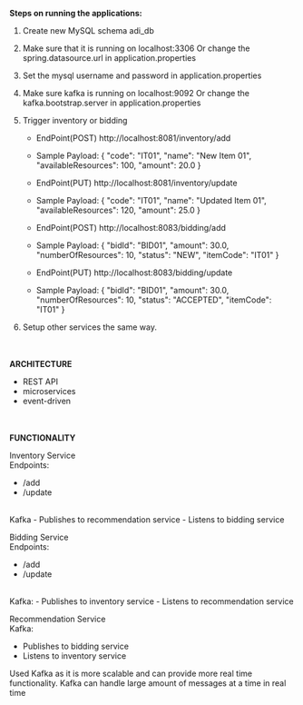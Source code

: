 <b>Steps on running the applications:</b>

1. Create new MySQL schema adi_db
2. Make sure that it is running on localhost:3306
   Or change the spring.datasource.url in application.properties
3. Set the mysql username and password in application.properties
4. Make sure kafka is running on localhost:9092
   Or change the kafka.bootstrap.server in application.properties
5. Trigger inventory or bidding

   - EndPoint(POST)
   http://localhost:8081/inventory/add

   - Sample Payload:
   {
       "code": "IT01",
       "name": "New Item 01",
       "availableResources": 100,
       "amount": 20.0
   }


   - EndPoint(PUT)
   http://localhost:8081/inventory/update

   - Sample Payload:
   {
       "code": "IT01",
       "name": "Updated Item 01",
       "availableResources": 120,
       "amount": 25.0
   }


   - EndPoint(POST)
   http://localhost:8083/bidding/add

   - Sample Payload:
   {
       "bidId": "BID01",
       "amount": 30.0,
       "numberOfResources": 10,
       "status": "NEW",
       "itemCode": "IT01"
   }


   - EndPoint(PUT)
   http://localhost:8083/bidding/update

   - Sample Payload:
   {
       "bidId": "BID01",
       "amount": 30.0,
       "numberOfResources": 10,
       "status": "ACCEPTED",
       "itemCode": "IT01"
   }

6. Setup other services the same way.

<br/><br/>
<b>ARCHITECTURE</b>

- REST API
- microservices
- event-driven

<br/><br/>
<b>FUNCTIONALITY</b>

Inventory Service<br/>
Endpoints:
- /add
- /update

<br/>
Kafka
- Publishes to recommendation service
- Listens to bidding service

Bidding Service<br/>
Endpoints:
- /add
- /update

<br/>
Kafka:
- Publishes to inventory service
- Listens to recommendation service

Recommendation Service<br/>
Kafka:
- Publishes to bidding service
- Listens to inventory service

Used Kafka as it is more scalable and can provide more real time functionality.
Kafka can handle large amount of messages at a time in real time